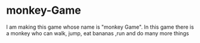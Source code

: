 # monkey-Game
I am making this game whose name is "monkey Game". In this game there is a monkey who can walk, jump, eat bananas ,run and do many more things
